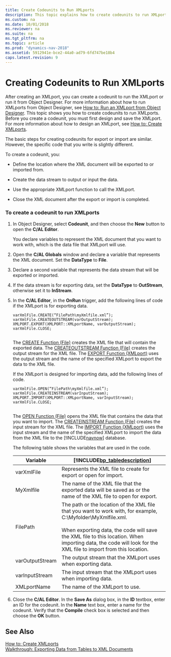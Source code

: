 ```yaml
---
title: Create Codeunits to Run XMLports
description: This topic explains how to create codeunits to run XMLports. Before you create a codeunit, you must first design and save the XMLport. 
ms.custom: na
ms.date: 10/01/2018
ms.reviewer: na
ms.suite: na
ms.tgt_pltfrm: na
ms.topic: article
ms.prod: "dynamics-nav-2018"
ms.assetid: 5912941e-bce2-44a0-ad79-6fd747be18b4
caps.latest.revision: 9
---
```

# Creating Codeunits to Run XMLports
After creating an XMLport, you can create a codeunit to run the XMLport or run it from Object Designer. For more information about how to run XMLports from Object Designer, see [How to: Run an XMLport from Object Designer](How-to--Run-an-XMLport-from-Object-Designer.md). This topic shows you how to create codeunits to run XMLports. Before you create a codeunit, you must first design and save the XMLport. For more information about how to design an XMLport, see [How to: Create XMLports](How-to--Create-XMLports.md).  
  
 The basic steps for creating codeunits for export or import are similar. However, the specific code that you write is slightly different.  
  
 To create a codeunit, you:  
  
-   Define the location where the XML document will be exported to or imported from.  
  
-   Create the data stream to output or input the data.  
  
-   Use the appropriate XMLport function to call the XMLport.  
  
-   Close the XML document after the export or import is completed.  
  
### To create a codeunit to run XMLports  
  
1.  In Object Designer, select **Codeunit**, and then choose the **New** button to open the **C/AL Editor**.  
  
     You declare variables to represent the XML document that you want to work with, which is the data file that XMLport will use.  
  
2.  Open the **C/AL Globals** window and declare a variable that represents the XML document. Set the **DataType** to **File**.  
  
3.  Declare a second variable that represents the data stream that will be exported or imported.  
  
4.  If the data stream is for exporting data, set the **DataType** to **OutStream**, otherwise set it to **InStream**.  
  
5.  In the **C/AL Editor**, in the **OnRun** trigger, add the following lines of code if the XMLport is for exporting data.  
  
    ```  
    varXmlFile.CREATE(“FilePath\myXmlfile.xml”);  
    varXmlFile.CREATEOUTSTREAM(varOutputStream);  
    XMLPORT.EXPORT(XMLPORT::XMLportName, varOutputStream);  
    varXmlFile.CLOSE;  
  
    ```  
  
     The [CREATE Function \(File\)](CREATE-Function--File-.md) creates the XML file that will contain the exported data. The [CREATEOUTSTREAM Function \(File\)](CREATEOUTSTREAM-Function--File-.md) creates the output stream for the XML file. The [EXPORT Function \(XMLport\)](EXPORT-Function--XMLport-.md) uses the output stream and the name of the specified XMLport to export the data to the XML file.  
  
     If the XMLport is designed for importing data, add the following lines of code.  
  
    ```  
    varXmlFile.OPEN(“FilePath\myXmlfile.xml”);  
    varXmlFile.CREATEINSTREAM(varInputStream);  
    XMLPORT.IMPORT(XMLPORT::XMLportName, varInputStream);  
    varXmlFile.CLOSE;  
  
    ```  
  
     The [OPEN Function \(File\)](OPEN-Function--File-.md) opens the XML file that contains the data that you want to import. The [CREATEINSTREAM Function \(File\)](CREATEINSTREAM-Function--File-.md) creates the input stream for the XML file. The [IMPORT Function \(XMLport\)](IMPORT-Function--XMLport-.md) uses the input stream and the name of the specified XMLport to import the data from the XML file to the [!INCLUDE[navnow](includes/navnow_md.md)] database.  
  
     The following table shows the variables that are used in the code.  
  
    |Variable|[!INCLUDE[bp_tabledescription](includes/bp_tabledescription_md.md)]|  
    |--------------|---------------------------------------|  
    |varXmlFile|Represents the XML file to create for export or open for import.|  
    |MyXmlfile|The name of the XML file that the exported data will be saved as or the name of the XML file to open for export.|  
    |FilePath|The path or the location of the XML file that you want to work with, for example, C:\\Myfolder\\MyXmlfile.xml.<br /><br /> When exporting data, the code will save the XML file to this location. When importing data, the code will look for the XML file to import from this location.|  
    |varOutputStream|The output stream that the XMLport uses when exporting data.|  
    |varInputStream|The input stream that the XMLport uses when importing data.|  
    |XMLportName|The name of the XMLport to use.|  
  
6.  Close the **C/AL Editor**. In the **Save As** dialog box, in the **ID** textbox, enter an ID for the codeunit. In the **Name** text box, enter a name for the codeunit. Verify that the **Compile** check box is selected and then choose the **OK** button.  
  
## See Also  
 [How to: Create XMLports](How-to--Create-XMLports.md)   
 [Walkthrough: Exporting Data from Tables to XML Documents](Walkthrough--Exporting-Data-from-Tables-to-XML-Documents.md)